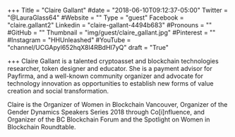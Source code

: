+++
Title = "Claire Gallant"
#date = "2018-06-10T09:12:37-05:00"
Twitter = "@LauraGlass64"
#Website = ""
Type = "guest"
Facebook = "claire.gallant2"
Linkedin = "claire-gallant-4494b683"
#Pronouns = ""
#GitHub = ""
Thumbnail = "img/guest/claire_gallant.jpg"
#Pinterest = ""
#Instagram = "HHUnleashed"
#YouTube = "channel/UCGApyl652hqX8l4RBdHI7yQ"
draft = "True"

+++
Claire Gallant is a talented cryptoasset and blockchain technologies researcher, token designer and educator. She is a payment advisor for Payfirma, and a well-known community organizer and advocate for technology innovation as opportunities to establish new forms of value creation and social transformation.

Claire is the Organizer of Women in Blockchain Vancouver, Organizer of the Gender Dynamics Speakers Series 2018 through Co[i]nfluence, and Organizer of the BC Blockchain Forum and the Spotlight on Women in Blockchain Roundtable.
